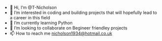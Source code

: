 - 👋 Hi, I’m @T-Nicholson
- 👀 I’m interested in coding and building projects that will hopefully lead to a career in this field 
- 🌱 I’m currently learning Python
- 💞️ I’m looking to collaborate on Begineer friendley projects
- 📫 How to reach me nicholson1934@hotmail.co.uk

<!---
Nicholson93/Nicholson93 is a ✨ special ✨ repository because its `README.md` (this file) appears on your GitHub profile.
You can click the Preview link to take a look at your changes.
--->
